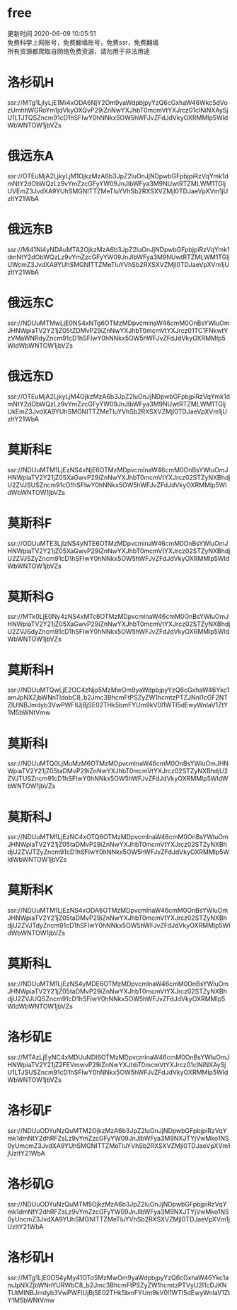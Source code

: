 # free  
更新时间 2020-06-09 10:05:51  
免费科学上网账号，免费翻墙账号，免费ssr，免费翻墙  
所有资源都爬取自网络免费资源，请勿用于非法用途
# 洛杉矶H  
ssr://MTg1LjIyLjE1Mi4xODA6NjY2Om9yaWdpbjpyYzQ6cGxhaW46Wkc5dVozUmhhWGRoYm1jdVkyOXQvP29iZnNwYXJhbT0mcmVtYXJrcz01clNiNXAySjU1LTJTQSZncm91cD1hSFIwY0hNNkx5OW5hWFJvZFdJdVkyOXRMMlp5WldWbWNTOW1jbVZs  
# 俄远东A  
ssr://OTEuMjA2LjkyLjM1OjkzMzA6b3JpZ2luOnJjNDpwbGFpbjpiRzVqYmk1dmNtY2dObWQzLz9vYmZzcGFyYW09JnJlbWFya3M9NUwtRTZMLWM1TGljUVEmZ3JvdXA9YUhSMGNITTZMeTluYVhSb2RXSXVZMjl0TDJaeVpXVm1jUzltY21WbA  
# 俄远东B  
ssr://Mi41Ni4yNDAuMTA2OjkzMzA6b3JpZ2luOnJjNDpwbGFpbjpiRzVqYmk1dmNtY2dObWQzLz9vYmZzcGFyYW09JnJlbWFya3M9NUwtRTZMLWM1TGljUWcmZ3JvdXA9YUhSMGNITTZMeTluYVhSb2RXSXVZMjl0TDJaeVpXVm1jUzltY21WbA  
# 俄远东C  
ssr://NDUuMTMwLjE0NS4xNTg6OTMzMDpvcmlnaW46cmM0OnBsYWluOmJHNWpiaTV2Y21jZ05tZDMvP29iZnNwYXJhbT0mcmVtYXJrcz01TC1FNkwtYzVMaWNRdyZncm91cD1hSFIwY0hNNkx5OW5hWFJvZFdJdVkyOXRMMlp5WldWbWNTOW1jbVZs  
# 俄远东D  
ssr://OTEuMjA2LjkyLjM4OjkzMzA6b3JpZ2luOnJjNDpwbGFpbjpiRzVqYmk1dmNtY2dObWQzLz9vYmZzcGFyYW09JnJlbWFya3M9NUwtRTZMLWM1TGljUkEmZ3JvdXA9YUhSMGNITTZMeTluYVhSb2RXSXVZMjl0TDJaeVpXVm1jUzltY21WbA  
# 莫斯科E  
ssr://NDUuMTM1LjEzNS4xNjE6OTMzMDpvcmlnaW46cmM0OnBsYWluOmJHNWpiaTV2Y21jZ05XaGwvP29iZnNwYXJhbT0mcmVtYXJrcz02STZyNXBhdjU2ZVJSUSZncm91cD1hSFIwY0hNNkx5OW5hWFJvZFdJdVkyOXRMMlp5WldWbWNTOW1jbVZs  
# 莫斯科F  
ssr://ODUuMTE3LjIzNS4yNTE6OTMzMDpvcmlnaW46cmM0OnBsYWluOmJHNWpiaTV2Y21jZ05XaGwvP29iZnNwYXJhbT0mcmVtYXJrcz02STZyNXBhdjU2ZVJSZyZncm91cD1hSFIwY0hNNkx5OW5hWFJvZFdJdVkyOXRMMlp5WldWbWNTOW1jbVZs  
# 莫斯科G  
ssr://MTk0LjE0Ny4zNS4xMTc6OTMzMDpvcmlnaW46cmM0OnBsYWluOmJHNWpiaTV2Y21jZ05XaGwvP29iZnNwYXJhbT0mcmVtYXJrcz02STZyNXBhdjU2ZVJSdyZncm91cD1hSFIwY0hNNkx5OW5hWFJvZFdJdVkyOXRMMlp5WldWbWNTOW1jbVZs  
# 莫斯科H  
ssr://NDUuMTQwLjE2OC4zNjo5MzMwOm9yaWdpbjpyYzQ6cGxhaW46Ykc1amJpNXZjbWNnTldobC8_b2Jmc3BhcmFtPSZyZW1hcmtzPTZJNnI1cGF2NTZlUlNBJmdyb3VwPWFIUjBjSE02THk5bmFYUm9kV0l1WTI5dEwyWnlaV1ZtY1M5bWNtVmw  
# 莫斯科I  
ssr://NDUuMTQ0LjMuMzM6OTMzMDpvcmlnaW46cmM0OnBsYWluOmJHNWpiaTV2Y21jZ05taDMvP29iZnNwYXJhbT0mcmVtYXJrcz02STZyNXBhdjU2ZVJTUSZncm91cD1hSFIwY0hNNkx5OW5hWFJvZFdJdVkyOXRMMlp5WldWbWNTOW1jbVZs  
# 莫斯科J  
ssr://NDUuMTM1LjEzNC4xOTQ6OTMzMDpvcmlnaW46cmM0OnBsYWluOmJHNWpiaTV2Y21jZ05taDMvP29iZnNwYXJhbT0mcmVtYXJrcz02STZyNXBhdjU2ZVJTZyZncm91cD1hSFIwY0hNNkx5OW5hWFJvZFdJdVkyOXRMMlp5WldWbWNTOW1jbVZs  
# 莫斯科K  
ssr://NDUuMTM1LjEzNS4xODA6OTMzMDpvcmlnaW46cmM0OnBsYWluOmJHNWpiaTV2Y21jZ05taDMvP29iZnNwYXJhbT0mcmVtYXJrcz02STZyNXBhdjU2ZVJTdyZncm91cD1hSFIwY0hNNkx5OW5hWFJvZFdJdVkyOXRMMlp5WldWbWNTOW1jbVZs  
# 莫斯科L  
ssr://NDUuMTM1LjEzNS4yMDE6OTMzMDpvcmlnaW46cmM0OnBsYWluOmJHNWpiaTV2Y21jZ05taDMvP29iZnNwYXJhbT0mcmVtYXJrcz02STZyNXBhdjU2ZVJUQSZncm91cD1hSFIwY0hNNkx5OW5hWFJvZFdJdVkyOXRMMlp5WldWbWNTOW1jbVZs  
# 洛杉矶E  
ssr://MTAzLjEyNC4xMDUuNDI6OTMzMDpvcmlnaW46cmM0OnBsYWluOmJHNWpiaTV2Y21jZ2FEVmwvP29iZnNwYXJhbT0mcmVtYXJrcz01clNiNXAySjU1LTJSUSZncm91cD1hSFIwY0hNNkx5OW5hWFJvZFdJdVkyOXRMMlp5WldWbWNTOW1jbVZs  
# 洛杉矶F  
ssr://NDUuODYuNzQuMTM2OjkzMzA6b3JpZ2luOnJjNDpwbGFpbjpiRzVqYmk1dmNtY2dhRFZsLz9vYmZzcGFyYW09JnJlbWFya3M9NXJTYjVwMko1NS0yUmcmZ3JvdXA9YUhSMGNITTZMeTluYVhSb2RXSXVZMjl0TDJaeVpXVm1jUzltY21WbA  
# 洛杉矶G  
ssr://NDUuODYuNzQuMTM5OjkzMzA6b3JpZ2luOnJjNDpwbGFpbjpiRzVqYmk1dmNtY2dhRFZsLz9vYmZzcGFyYW09JnJlbWFya3M9NXJTYjVwMko1NS0yUncmZ3JvdXA9YUhSMGNITTZMeTluYVhSb2RXSXVZMjl0TDJaeVpXVm1jUzltY21WbA  
# 洛杉矶H  
ssr://MTg1LjE0OS4yMy41OTo5MzMwOm9yaWdpbjpyYzQ6cGxhaW46Ykc1amJpNXZjbWNnYURWbC8_b2Jmc3BhcmFtPSZyZW1hcmtzPTVyU2I1cDJKNTUtMlNBJmdyb3VwPWFIUjBjSE02THk5bmFYUm9kV0l1WTI5dEwyWnlaV1ZtY1M5bWNtVmw  
